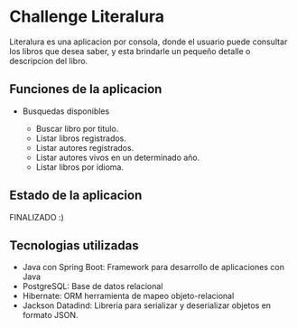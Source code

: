 <h1>Challenge Literalura </h1>
<p>
  Literalura es una aplicacion por consola, donde el usuario puede consultar los libros que desea saber, y esta brindarle un pequeño
detalle o descripcion del libro. 
</p>

<h2>Funciones de la aplicacion </h2>
<ul>
  <li>Busquedas disponibles</li>
      <ul>
        <li>Buscar libro por titulo.</li>
        <li>Listar libros registrados.</li>
        <li>Listar autores registrados.</li>
        <li>Listar autores vivos en un determinado año.</li>
        <li>Listar libros por idioma.</li>
      </ul>
</ul>

  <h2> Estado de la aplicacion </h2>
  <p> FINALIZADO :)</p>

<h2>Tecnologias utilizadas</h2>
<ul>
  <li>Java con Spring Boot: Framework para desarrollo de aplicaciones con Java</li>
  <li>PostgreSQL: Base de datos relacional</li>
  <li>Hibernate: ORM herramienta de mapeo objeto-relacional</li>
  <li>Jackson Datadind: Libreria para serializar y deserializar objetos en formato JSON.</li>
</ul>
